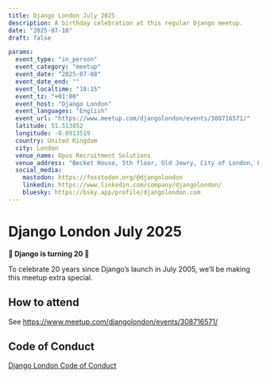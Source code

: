 ```yaml
---
title: Django London July 2025
description: A birthday celebration at this regular Django meetup.
date: "2025-07-10"
draft: false

params:
  event_type: "in_person"
  event_category: "meetup"
  event_date: "2025-07-08"
  event_date_end: ""
  event_localtime: "18:15"
  event_tz: "+01:00"
  event_host: "Django London"
  event_languages: "English"
  event_url: "https://www.meetup.com/djangolondon/events/308716571/"
  latitude: 51.513852
  longitude: -0.0913519
  country: United Kingdom
  city: London
  venue_name: Opus Recruitment Solutions
  venue_address: "Becket House, 5th floor, Old Jewry, City of London, London, EC2R 8DD"
  social_media:
    mastodon: https://fosstodon.org/@djangolondon
    linkedin: https://www.linkedin.com/company/djangolondon/
    bluesky: https://bsky.app/profile/djangolondon.com
---
```


# Django London July 2025

**🎂 Django is turning 20 🎂**

To celebrate 20 years since Django’s launch in July 2005, we’ll be making this meetup extra special.

## How to attend

See https://www.meetup.com/djangolondon/events/308716571/

## Code of Conduct

[Django London Code of Conduct](https://www.djangolondon.com/code-of-conduct/)
